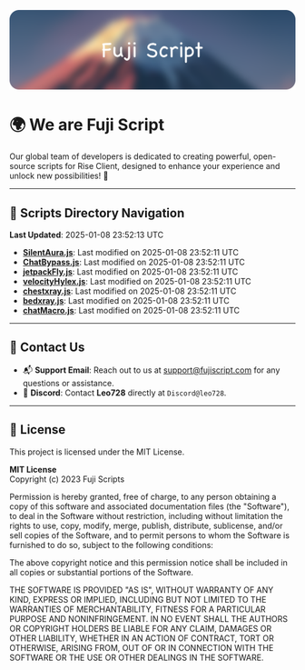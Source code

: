 ![Banner](.github/b.webp)

# 🌍 **We are Fuji Script**

Our global team of developers is dedicated to creating powerful, open-source scripts for Rise Client, designed to enhance your experience and unlock new possibilities! 🌟

---
<!-- SCRIPTS_NAVIGATION_START -->
## 📂 **Scripts Directory Navigation**

**Last Updated**: 2025-01-08 23:52:13 UTC

- **[SilentAura.js](scripts/SilentAura.js)**: Last modified on 2025-01-08 23:52:11 UTC
- **[ChatBypass.js](scripts/ChatBypass.js)**: Last modified on 2025-01-08 23:52:11 UTC
- **[jetpackFly.js](scripts/jetpackFly.js)**: Last modified on 2025-01-08 23:52:11 UTC
- **[velocityHylex.js](scripts/velocityHylex.js)**: Last modified on 2025-01-08 23:52:11 UTC
- **[chestxray.js](scripts/chestxray.js)**: Last modified on 2025-01-08 23:52:11 UTC
- **[bedxray.js](scripts/bedxray.js)**: Last modified on 2025-01-08 23:52:11 UTC
- **[chatMacro.js](scripts/chatMacro.js)**: Last modified on 2025-01-08 23:52:11 UTC

<!-- SCRIPTS_NAVIGATION_END -->

---

## 💬 **Contact Us**  
- 📬 **Support Email**: Reach out to us at [support@fujiscript.com](mailto:support@fujiscript.com) for any questions or assistance.  
- 💬 **Discord**: Contact **Leo728** directly at `Discord@leo728`.

---

## 📜 **License**

This project is licensed under the MIT License.  

**MIT License**  
Copyright (c) 2023 Fuji Scripts  

Permission is hereby granted, free of charge, to any person obtaining a copy of this software and associated documentation files (the "Software"), to deal in the Software without restriction, including without limitation the rights to use, copy, modify, merge, publish, distribute, sublicense, and/or sell copies of the Software, and to permit persons to whom the Software is furnished to do so, subject to the following conditions:  

The above copyright notice and this permission notice shall be included in all copies or substantial portions of the Software.  

THE SOFTWARE IS PROVIDED "AS IS", WITHOUT WARRANTY OF ANY KIND, EXPRESS OR IMPLIED, INCLUDING BUT NOT LIMITED TO THE WARRANTIES OF MERCHANTABILITY, FITNESS FOR A PARTICULAR PURPOSE AND NONINFRINGEMENT. IN NO EVENT SHALL THE AUTHORS OR COPYRIGHT HOLDERS BE LIABLE FOR ANY CLAIM, DAMAGES OR OTHER LIABILITY, WHETHER IN AN ACTION OF CONTRACT, TORT OR OTHERWISE, ARISING FROM, OUT OF OR IN CONNECTION WITH THE SOFTWARE OR THE USE OR OTHER DEALINGS IN THE SOFTWARE.  
